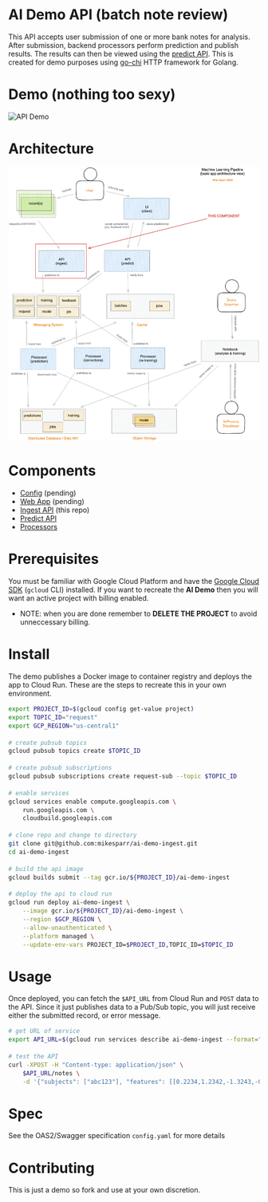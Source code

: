 # AI Demo API (batch note review)
This API accepts user submission of one or more bank notes for analysis. After submission, 
backend processors perform prediction and publish results. The results can then be viewed 
using the [predict API](https://github.com/mikesparr/ai-demo-predict). This is created for
demo purposes using [go-chi](https://github.com/go-chi/chi) HTTP framework for Golang.

# Demo (nothing too sexy)
![API Demo](./demo.gif)

# Architecture
![AI demo architecture](./arch.png)

# Components
- [Config](https://#) (pending)
- [Web App](https://#) (pending)
- [Ingest API](https://github.com/mikesparr/ai-demo-ingest) (this repo)
- [Predict API](https://github.com/mikesparr/ai-demo-predict)
- [Processors](https://github.com/mikesparr/ai-demo-functions)

# Prerequisites
You must be familiar with Google Cloud Platform and have the [Google Cloud SDK](https://cloud.google.com/sdk/docs/install) (`gcloud` CLI) installed. 
If you want to recreate the **AI Demo** then you will want an active project with billing enabled.

* NOTE: when you are done remember to **DELETE THE PROJECT** to avoid unneccessary billing.

# Install
The demo publishes a Docker image to container registry and deploys the app to Cloud Run. 
These are the steps to recreate this in your own environment.

```bash
export PROJECT_ID=$(gcloud config get-value project)
export TOPIC_ID="request"
export GCP_REGION="us-central1"

# create pubsub topics
gcloud pubsub topics create $TOPIC_ID

# create pubsub subscriptions
gcloud pubsub subscriptions create request-sub --topic $TOPIC_ID

# enable services
gcloud services enable compute.googleapis.com \
    run.googleapis.com \
    cloudbuild.googleapis.com

# clone repo and change to directory
git clone git@github.com:mikesparr/ai-demo-ingest.git
cd ai-demo-ingest

# build the api image
gcloud builds submit --tag gcr.io/${PROJECT_ID}/ai-demo-ingest

# deploy the api to cloud run
gcloud run deploy ai-demo-ingest \
    --image gcr.io/${PROJECT_ID}/ai-demo-ingest \
    --region $GCP_REGION \
    --allow-unauthenticated \
    --platform managed \
    --update-env-vars PROJECT_ID=$PROJECT_ID,TOPIC_ID=$TOPIC_ID
```

# Usage
Once deployed, you can fetch the `$API_URL` from Cloud Run and `POST` data to the API. Since it just publishes data to a Pub/Sub topic, you will just receive either the submitted record, or error message.

```bash
# get URL of service
export API_URL=$(gcloud run services describe ai-demo-ingest --format="value(status.url)" --platform managed --region $GCP_REGION)

# test the API
curl -XPOST -H "Content-type: application/json" \
    $API_URL/notes \
    -d '{"subjects": ["abc123"], "features": [[0.2234,1.2342,-1.3243,-0.9383]]}'                           
```

# Spec
See the OAS2/Swagger specification `config.yaml` for more details

# Contributing
This is just a demo so fork and use at your own discretion.